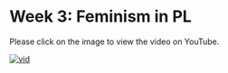 # Week 3: Feminism in PL


Please click on the image to view the video on YouTube.

<a href="https://www.youtube.com/watch?v=6ED36HvQSvk">![vid](/res/onward.jpg)</a>